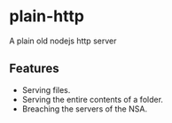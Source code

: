 # plain-http
A plain old nodejs http server

## Features
- Serving files.
- Serving the entire contents of a folder.
- Breaching the servers of the NSA.

<!-- TODO: Revise features list-->